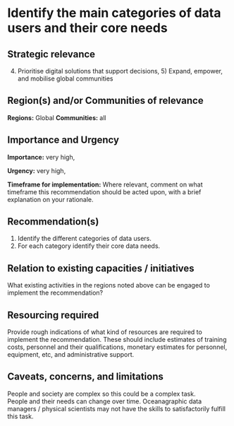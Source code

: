 # Identify the main categories of data users and their core needs

## Strategic relevance

4) Prioritise digital solutions that support decisions, 5) Expand, empower, and mobilise global communities

## Region(s) and/or Communities of relevance

**Regions:** Global
**Communities:** all

## Importance and Urgency

**Importance:** very high,

**Urgency:** very high, 

**Timeframe for implementation:** Where relevant, comment on what timeframe this recommendation should be acted upon, with a brief explanation on your rationale.

## Recommendation(s)

1. Identify the different categories of data users.
2. For each category identify their core data needs.

## Relation to existing capacities / initiatives

What existing activities in the regions noted above can be engaged to implement the recommendation?

## Resourcing required

Provide rough indications of what kind of resources are required to implement the recommendation. 
These should include estimates of training costs, personnel and their qualifications, monetary estimates for personnel, equipment, etc, and administrative support. 

## Caveats, concerns, and limitations 

People and society are complex so this could be a complex task.  
People and their needs can change over time.
Oceanagraphic data managers / physical scientists may not have the skills to satisfactorily fulfill this task.
